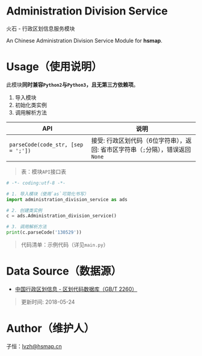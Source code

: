 # Administration Division Service

火石 - 行政区划信息服务模块

An Chinese Administration Division Service Module for **hsmap**.

# Usage（使用说明）

此模块**同时兼容`Python2`与`Python3`，且无第三方依赖项**。

1. 导入模块
2. 初始化类实例
3. 调用解析方法

| API                   | 说明           |
| --------------------- | -------------- |
| `parseCode(code_str, [sep = ';'])` | 接受: 行政区划代码（6位字符串），返回: 省市区字符串（`;`分隔），错误返回`None` |

> 表：模块`API`接口表

```python
# -*- coding:utf-8 -*-

# 1. 导入模块（使用`as`可简化书写）
import administration_division_service as ads

# 2. 创建类实例
c = ads.Administration_division_service()

# 3. 调用解析方法
print(c.parseCode('130529'))
```
> 代码清单：示例代码（详见`main.py`）

# Data Source（数据源）

- [中国行政区划信息 - 区划代码数据库（GB/T 2260）](https://github.com/JasonBoy/china-location)

> 更新时间: 2018-05-24

# Author（维护人）

子恒：lvzh@hsmap.cn

